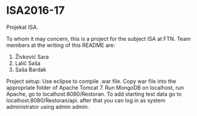 # ISA2016-17
Projekat ISA.

To whom it may concern, this is a project for the subject ISA at FTN.
Team members at the writing of this README are:
1. Živković Sara
2. Lalić Saša
3. Saša Bardak

Project setup:
  Use eclipse to compile .war file.
  Copy war file into the appropriate folder of Apache Tomcat 7.
  Run MongoDB on localhost, run Apache, go to localhost:8080/Restoran.
  To add starting test data go to localhost:8080/Restoran/api.
  after that you can log in as system administrator using admin admin.
